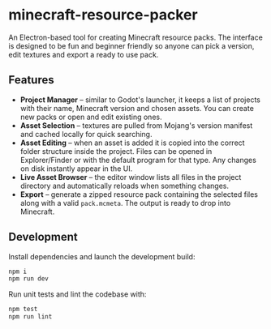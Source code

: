 # minecraft-resource-packer

An Electron-based tool for creating Minecraft resource packs. The interface is designed to be fun and beginner friendly so anyone can pick a version, edit textures and export a ready to use pack.

## Features

- **Project Manager** – similar to Godot's launcher, it keeps a list of projects with their name, Minecraft version and chosen assets. You can create new packs or open and edit existing ones.
- **Asset Selection** – textures are pulled from Mojang's version manifest and cached locally for quick searching.
- **Asset Editing** – when an asset is added it is copied into the correct folder structure inside the project. Files can be opened in Explorer/Finder or with the default program for that type. Any changes on disk instantly appear in the UI.
- **Live Asset Browser** – the editor window lists all files in the project directory and automatically reloads when something changes.
- **Export** – generate a zipped resource pack containing the selected files along with a valid `pack.mcmeta`. The output is ready to drop into Minecraft.

## Development

Install dependencies and launch the development build:

```bash
npm i
npm run dev
```

Run unit tests and lint the codebase with:

```bash
npm test
npm run lint
```
